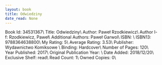 ```yaml
---
layout: book
title: Odwiedziny
date_read: None
---
```


Book Id: 34531367\ 
Title: Odwiedziny\ 
Author: Paweł Rzodkiewicz\ 
Author l-f: Rzodkiewicz, Paweł\ 
Additional Authors: Paweł Garwol\ 
ISBN: \ 
ISBN13: 9788364638800\ 
My Rating: 5\ 
Average Rating: 3.53\ 
Publisher: Wydawnictwo Komiksowe \ 
Binding: Hardcover\ 
Number of Pages: 120\ 
Year Published: 2017\ 
Original Publication Year: \ 
Date Added: 2018/12/20\ 
Exclusive Shelf: read\ 
Read Count: 1\ 
Owned Copies: 0\ 

